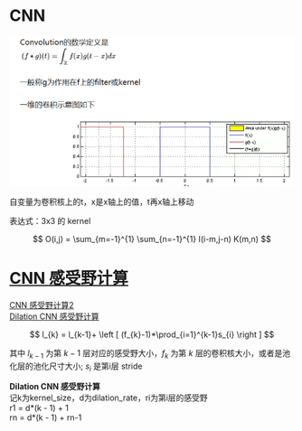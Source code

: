 # CNN

![卷积的数学定义](卷积的数学定义.png)

自变量为卷积核上的t，x是x轴上的值，t再x轴上移动

表达式：3x3 的 kernel

$$
O(i,j) = \sum_{m=-1}^{1} \sum_{n=-1}^{1} I(i-m,j-n) K(m,n)
$$

# [CNN 感受野计算](https://www.jianshu.com/p/e875117e5372)
[CNN 感受野计算2](https://zhuanlan.zhihu.com/p/43784441)  
[Dilation CNN 感受野计算](https://blog.csdn.net/weixin_43937205/article/details/90807344?utm_medium=distribute.pc_relevant_t0.none-task-blog-BlogCommendFromMachineLearnPai2-1.nonecase&depth_1-utm_source=distribute.pc_relevant_t0.none-task-blog-BlogCommendFromMachineLearnPai2-1.nonecase)

$$
l_{k} = l_{k-1}+ \left [ (f_{k}-1)*\prod_{i=1}^{k-1}s_{i} \right ]
$$


其中 $l_{k-1}$ 为第 $k-1$ 层对应的感受野大小，$f_k$ 为第 $k$ 层的卷积核大小，或者是池化层的池化尺寸大小; $s_i$ 是第i层 stride

**Dilation CNN 感受野计算**  
记k为kernel_size，d为dilation_rate，ri为第i层的感受野  
r1 = d*(k - 1) + 1  
rn = d*(k - 1) + rn-1  
